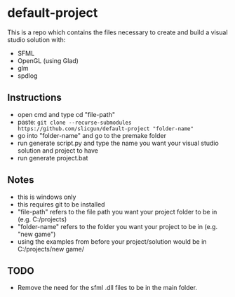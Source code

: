 # default-project
This is a repo which contains the files necessary to create and build a visual studio solution with:
  - SFML
  - OpenGL (using Glad)
  - glm
  - spdlog
  
## Instructions
  - open cmd and type cd "file-path"
  - paste: `git clone --recurse-submodules https://github.com/slicgun/default-project "folder-name"`
  - go into "folder-name" and go to the premake folder
  - run generate script.py and type the name you want your visual studio solution and project to have
  - run generate project.bat
  
 ## Notes
  - this is windows only
  - this requires git to be installed
  - "file-path" refers to the file path you want your project folder to be in (e.g. C:/projects)
  - "folder-name" refers to the folder you want your project to be in (e.g. "new game")
  - using the examples from before your project/solution would be in C:/projects/new game/
  
  ## TODO
  - Remove the need for the sfml .dll files to be in the main folder.
